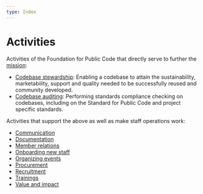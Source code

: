 ```yaml
---
type: Index
---
```


# Activities

Activities of the Foundation for Public Code that directly serve to further the [mission](../organization/mission.md):

* [Codebase stewardship](codebase-stewardship/index.md): Enabling a codebase to attain the sustainability, marketability, support and quality needed to be successfully reused and community developed.
* [Codebase auditing](codebase-auditing/index.md): Performing standards compliance checking on codebases, including on the Standard for Public Code and project specific standards.

Activities that support the above as well as make staff operations work:

* [Communication](communication/index.md)
* [Documentation](documentation/index.md)
* [Member relations](member-relations/index.md)
* [Onboarding new staff](../contributor-guides/for-staff.md)
* [Organizing events](organizing-events/index.md)
* [Procurement](procurement/index.md)
* [Recruitment](recruitment/index.md)
* [Trainings](trainings/index.md)
* [Value and impact](value-and-impact/index.md)
